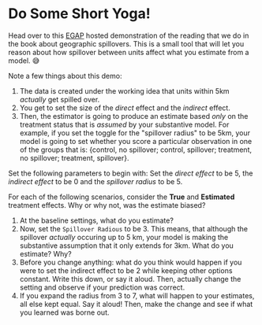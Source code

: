 # Do Some Short Yoga! 

Head over to this [EGAP](https://egap.shinyapps.io/spillover-app/) hosted demonstration of the reading that we do in the book about geographic spillovers. This is a small tool that will let you reason about how spillover between units affect what you estimate from a model. :sweat_smile:

Note a few things about this demo: 

1. The data is created under the working idea that units within 5km *actually* get spilled over.
2. You get to set the size of the *direct* effect and the *indirect* effect. 
3. Then, the estimator is going to produce an estimate based *only* on the treatment status that is *assumed* by your substantive model. For example, if you set the toggle for the "spillover radius" to be 5km, your model is going to set whether you score a particular observation in one of the groups that is: {control, no spillover; control, spillover; treatment, no spillover; treatment, spillover}.

Set the following parameters to begin with: Set the *direct effect* to be 5, the *indirect effect* to be 0 and the *spillover radius* to be 5. 

For each of the following scenarios, consider the **True** and **Estimated** treatment effects. Why or why not, was the estimate biased? 

1. At the baseline settings, what do you estimate? 
2. Now, set the `Spillover Radious` to be 3. This means, that although the spillover *actually* occuring up to 5 km, your model is making the substantive assumption that it only extends for 3km. What do you estimate? Why? 
3. Before you change anything: what do you think would happen if you were to set the indirect effect to be 2 while keeping other options constant. Write this down, or say it aloud. Then, actually change the setting and observe if your prediction was correct. 
4. If you expand the radius from 3 to 7, what will happen to your estimates, all else kept equal. Say it aloud! Then, make the change and see if what you learned was borne out. 
